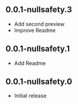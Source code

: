 ## 0.0.1-nullsafety.3

* Add second preview
* Improve Readme

## 0.0.1-nullsafety.1

* Add Readme

## 0.0.1-nullsafety.0

* Initial release
